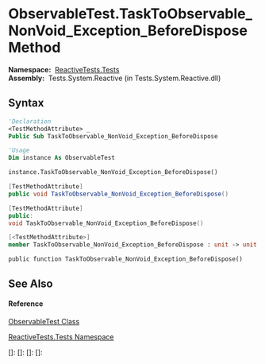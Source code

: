 # ObservableTest.TaskToObservable\_NonVoid\_Exception\_BeforeDispose Method

**Namespace:**  [ReactiveTests.Tests](ReactiveTests.Tests\ReactiveTests.Tests.md)  
**Assembly:**  Tests.System.Reactive (in Tests.System.Reactive.dll)

## Syntax

```vb
'Declaration
<TestMethodAttribute> _
Public Sub TaskToObservable_NonVoid_Exception_BeforeDispose
```

```vb
'Usage
Dim instance As ObservableTest

instance.TaskToObservable_NonVoid_Exception_BeforeDispose()
```

```csharp
[TestMethodAttribute]
public void TaskToObservable_NonVoid_Exception_BeforeDispose()
```

```c++
[TestMethodAttribute]
public:
void TaskToObservable_NonVoid_Exception_BeforeDispose()
```

```fsharp
[<TestMethodAttribute>]
member TaskToObservable_NonVoid_Exception_BeforeDispose : unit -> unit 
```

```jscript
public function TaskToObservable_NonVoid_Exception_BeforeDispose()
```

## See Also

#### Reference

[ObservableTest Class](ObservableTest\ObservableTest.md)

[ReactiveTests.Tests Namespace](ReactiveTests.Tests\ReactiveTests.Tests.md)

[]: 
[]: 
[]: 
[]: 